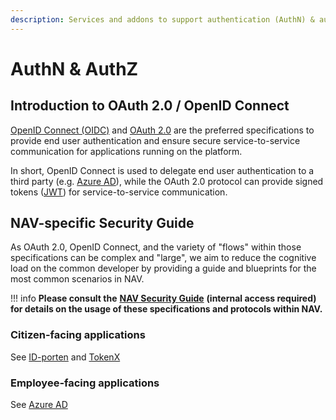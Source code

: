 ```yaml
---
description: Services and addons to support authentication (AuthN) & authorization (AuthZ)
---
```


# AuthN & AuthZ

## Introduction to OAuth 2.0 / OpenID Connect

[OpenID Connect \(OIDC\)](https://openid.net/connect/) and [OAuth 2.0](https://oauth.net/2/) are the preferred specifications to provide end user authentication and ensure secure service-to-service communication for applications running on the platform.

In short, OpenID Connect is used to delegate end user authentication to a third party \(e.g. [Azure AD](azure-ad.md)\), while the OAuth 2.0 protocol can provide signed tokens \([JWT](https://oauth.net/2/jwt/)\) for service-to-service communication.

## NAV-specific Security Guide

As OAuth 2.0, OpenID Connect, and the variety of "flows" within those specifications can be complex and "large", we aim to reduce the cognitive load on the common developer by providing a guide and blueprints for the most common scenarios in NAV.

!!! info
    **Please consult the** [**NAV Security Guide**](https://security.labs.nais.io) **\(internal access required\) for details on the usage of these specifications and protocols within NAV.**

### Citizen-facing applications

See [ID-porten](idporten.md) and [TokenX](tokenx.md)

### Employee-facing applications

See [Azure AD](azure-ad.md)

